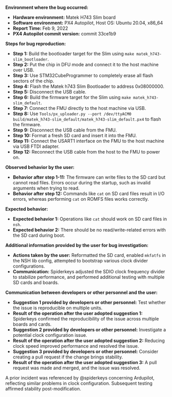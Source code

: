 **Environment where the bug occurred:**

- **Hardware environment:** Matek H743 Slim board
- **Software environment:** PX4 Autopilot, Host OS: Ubuntu 20.04, x86_64
- **Report Time:** Feb 9, 2022
- **PX4 Autopilot commit version:** commit 33ce1b9

**Steps for bug reproduction:**

- **Step 1:** Build the bootloader target for the Slim using `make matek_h743-slim_bootloader`.
- **Step 2:** Put the chip in DFU mode and connect it to the host machine over USB.
- **Step 3:** Use STM32CubeProgrammer to completely erase all flash sectors of the chip.
- **Step 4:** Flash the Matek h743 Slim Bootloader to address 0x08000000.
- **Step 5:** Disconnect the USB cable.
- **Step 6:** Build the firmware target for the Slim using `make matek_h743-slim_default`.
- **Step 7:** Connect the FMU directly to the host machine via USB.
- **Step 8:** Use `Tools/px_uploader.py --port /dev/ttyACM0 build/matek_h743-slim_default/matek_h743-slim_default.px4` to flash the firmware.
- **Step 9:** Disconnect the USB cable from the FMU.
- **Step 10:** Format a fresh SD card and insert it into the FMU.
- **Step 11:** Connect the USART1 interface on the FMU to the host machine via USB FTDI adapter.
- **Step 12:** Reconnect the USB cable from the host to the FMU to power on.

**Observed behavior by the user:**

- **Behavior after step 1-11:** The firmware can write files to the SD card but cannot read files. Errors occur during the startup, such as invalid arguments when trying to read.
- **Behavior after step 12:** Commands like `cat` on SD card files result in I/O errors, whereas performing `cat` on ROMFS files works correctly.

**Expected behavior:**

- **Expected behavior 1:** Operations like `cat` should work on SD card files in `nsh`.
- **Expected behavior 2:** There should be no read/write-related errors with the SD card during boot.

**Additional information provided by the user for bug investigation:**

- **Actions taken by the user:** Reformatted the SD card, enabled `mkfatfs` in the NSH lib config, attempted to bootstrap various clock divider configurations.
- **Communication:** Spiderkeys adjusted the SDIO clock frequency divider to stabilize performance, and performed additional testing with multiple SD cards and boards.

**Communication between developers or other personnel and the user:**

- **Suggestion 1 provided by developers or other personnel:** Test whether the issue is reproducible on multiple units.
- **Result of the operation after the user adopted suggestion 1:** Spiderkeys confirmed the reproducibility of the issue across multiple boards and cards.
- **Suggestion 2 provided by developers or other personnel:** Investigate a potential clock configuration issue.
- **Result of the operation after the user adopted suggestion 2:** Reducing clock speed improved performance and resolved the issue.
- **Suggestion 3 provided by developers or other personnel:** Consider creating a pull request if the change brings stability.
- **Result of the operation after the user adopted suggestion 3:** A pull request was made and merged, and the issue was resolved.

A prior incident was referenced by @spiderkeys concerning Ardupilot, reflecting similar problems in clock configuration. Subsequent testing affirmed stability post-modification.
